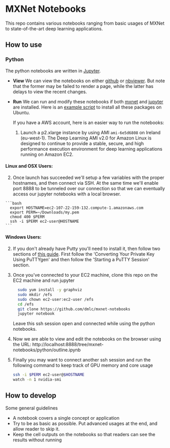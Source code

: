 # MXNet Notebooks

This repo contains various notebooks ranging from basic usages of MXNet to
state-of-the-art deep learning applications.

## How to use

### Python

The python notebooks are written in [Jupyter](http://jupyter.org/).

- **View** We can view the notebooks on either
  [github](https://github.com/dmlc/mxnet-notebooks/blob/master/python/outline.ipynb)
  or
  [nbviewer](http://nbviewer.jupyter.org/github/dmlc/mxnet-notebooks/blob/master/python/outline.ipynb). But
  note that the former may be failed to render a page, while the latter has
  delays to view the recent changes.

- **Run** We can run and modify these notebooks if both [mxnet](http://mxnet.io/get_started/index.html#setup-and-installation) and [jupyter](http://jupyter.org/) are
  installed. Here is an [example script](https://gist.github.com/mli/b64322f446b2043e3350ddcbfa5957be) to install all these packages on Ubuntu.

  If you have a AWS account, here is an easier way to run the notebooks:

  1.  Launch a p2.xlarge instance by using AMI `ami-6e5d6808` on Ireland (eu-west-1). The Deep Learning AMI v2.0 for Amazon Linux is designed to continue to provide a stable, secure, and high performance execution environment for deep learning applications running on Amazon EC2.

#### Linux and OSX Users:
  2.  Once launch has succeeded we'll setup a few variables with the proper hostnames, and then connect via SSH.  At the same time we'll enable port 8888 to be tunneled over our connection so that we can eventually access our jupyter notebooks with a local browser.

    ```bash
      export HOSTNAME=ec2-107-22-159-132.compute-1.amazonaws.com
      export PERM=~/Downloads/my.pem
      chmod 400 $PERM
      ssh -i $PERM ec2-user@HOSTNAME
    ```
    
#### Windows Users:
  2.  If you don't already have Putty you'll need to install it, then follow two sections of [this guide](http://docs.aws.amazon.com/AWSEC2/latest/UserGuide/putty.html).  First follow the 'Converting Your Private Key Using PuTTYgen' and then follow the 'Starting a PuTTY Session' section. 

   4. Once you've connected to your EC2 machine, clone this repo on the EC2 machine and run jupyter

      ```bash
        sudo yum install -y graphviz
        sudo mkdir /efs
        sudo chown ec2-user:ec2-user /efs
        cd /efs
        git clone https://github.com/dmlc/mxnet-notebooks
        jupyter notebook
      ```
   	  Leave this ssh session open and connected while using the python notebooks.

   5. Now we are able to view and edit the notebooks on the browser using the URL: http://localhost:8888/tree/mxnet-notebooks/python/outline.ipynb

   6. Finally you may want to connect another ssh session and run the following command to keep track of GPU memory and core usage
        ```bash
        ssh -i $PERM ec2-user@$HOSTNAME
        watch -n 1 nvidia-smi
        ```
## How to develop

Some general guidelines

- A notebook covers a single concept or application
- Try to be as basic as possible. Put advanced usages at the end, and allow reader to skip it.
- Keep the cell outputs on the notebooks so that readers can see the results without running
